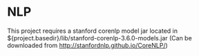 # NLP
This project requires a stanford corenlp model jar located in ${project.basedir}/lib/stanford-corenlp-3.6.0-models.jar (Can be downloaded from http://stanfordnlp.github.io/CoreNLP/)
